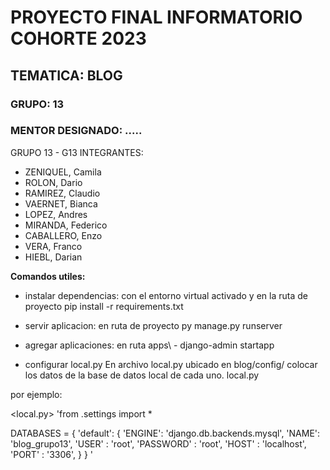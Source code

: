 # PROYECTO FINAL INFORMATORIO COHORTE 2023
## TEMATICA: BLOG
### GRUPO: 13
### MENTOR DESIGNADO: .....


GRUPO 13 - G13 
INTEGRANTES: 
   - ZENIQUEL, Camila
   - ROLON, Dario
   - RAMIREZ, Claudio
   - VAERNET, Bianca
   - LOPEZ, Andres
   - MIRANDA, Federico
   - CABALLERO, Enzo
   - VERA, Franco
   - HIEBL, Darian     

**Comandos utiles:**

* instalar dependencias:
con el entorno virtual activado y en la ruta de proyecto 
pip install -r requirements.txt

* servir aplicacion: 
en ruta de proyecto
py manage.py runserver

* agregar aplicaciones: 
en ruta apps\ - django-admin startapp <nombre de aplicacion> 

* configurar local.py 
En archivo local.py ubicado en blog/config/ colocar los datos de la base de datos local 
de cada uno. local.py  

por ejemplo:  

<local.py> 
'from .settings import *  

DATABASES = { 
    'default': { 
        'ENGINE': 'django.db.backends.mysql', 
        'NAME': 'blog_grupo13', 
        'USER' : 'root', 
        'PASSWORD' : 'root', 
        'HOST' : 'localhost', 
        'PORT' : '3306', 
    } 
} '

